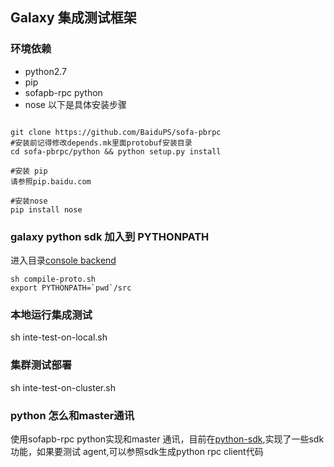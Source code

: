 ## Galaxy 集成测试框架

### 环境依赖
* python2.7
* pip
* sofapb-rpc python
* nose
以下是具体安装步骤
```

git clone https://github.com/BaiduPS/sofa-pbrpc
#安装前记得修改depends.mk里面protobuf安装目录
cd sofa-pbrpc/python && python setup.py install

#安装 pip
请参照pip.baidu.com

#安装nose
pip install nose
```


### galaxy python sdk 加入到 PYTHONPATH
进入目录[console backend](../../console/backend/)
```
sh compile-proto.sh
export PYTHONPATH=`pwd`/src
```
### 本地运行集成测试
sh inte-test-on-local.sh

### 集群测试部署
sh inte-test-on-cluster.sh

### python 怎么和master通讯
使用sofapb-rpc python实现和master 通讯，目前在[python-sdk](../../console/backend/src/galaxy/sdk.py),实现了一些sdk功能，如果要测试
agent,可以参照sdk生成python rpc client代码

